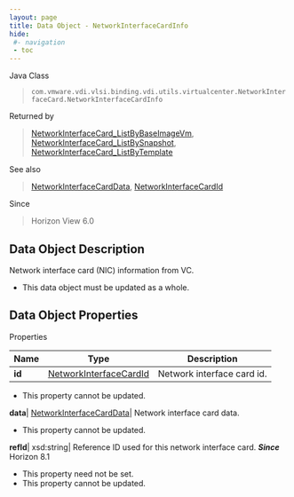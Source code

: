 ```yaml
---
layout: page
title: Data Object - NetworkInterfaceCardInfo
hide:
 #- navigation
 - toc
---
```






Java Class  
> `com.vmware.vdi.vlsi.binding.vdi.utils.virtualcenter.NetworkInterfaceCard.NetworkInterfaceCardInfo`

Returned by  
> [NetworkInterfaceCard_ListByBaseImageVm](vdi.utils.virtualcenter.NetworkInterfaceCard.md#listByBaseImageVm), [NetworkInterfaceCard_ListBySnapshot](vdi.utils.virtualcenter.NetworkInterfaceCard.md#listBySnapshot), [NetworkInterfaceCard_ListByTemplate](vdi.utils.virtualcenter.NetworkInterfaceCard.md#listByTemplate)

See also  
> [NetworkInterfaceCardData](vdi.utils.virtualcenter.NetworkInterfaceCard.NetworkInterfaceCardData.md), [NetworkInterfaceCardId](vdi.entity.NetworkInterfaceCardId.md)

Since  
> Horizon View 6.0


## Data Object Description 

Network interface card (NIC) information from VC. 

  * This data object must be updated as a whole.



## Data Object Properties

Properties

Name |  Type |  Description   
---|---|---  
**id**| [NetworkInterfaceCardId](vdi.entity.NetworkInterfaceCardId.md)|  Network interface card id.   


 * This property cannot be updated.

  
**data**| [NetworkInterfaceCardData](vdi.utils.virtualcenter.NetworkInterfaceCard.NetworkInterfaceCardData.md)|  Network interface card data.   


 * This property cannot be updated.

  
**refId**|  xsd:string|  Reference ID used for this network interface card.  **_Since_** Horizon 8.1  


 * This property need not be set.
 * This property cannot be updated.

  
  

  
